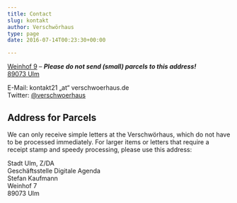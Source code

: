 ```yaml
---
title: Contact
slug: kontakt
author: Verschwörhaus
type: page
date: 2016-07-14T00:23:30+00:00

---
```


[Weinhof 9][1] – **_Please *do not* send (small) parcels to this address!_**  
[89073 Ulm][1]
  
E-Mail: kontakt21 „at“ verschwoerhaus.de  
Twitter: [@verschwoerhaus][2]

## Address for Parcels

We can only receive simple letters at the Verschwörhaus, which do not have to be processed immediately. For larger items or letters that require a receipt stamp and speedy processing, please use this address:

Stadt Ulm, Z/DA  
Geschäftsstelle Digitale Agenda  
Stefan Kaufmann  
Weinhof 7  
89073 Ulm

 [1]: https://www.openstreetmap.org/node/1437402541#map=19/48.39649/9.99047
 [2]: https://twitter.com/verschwoerhaus